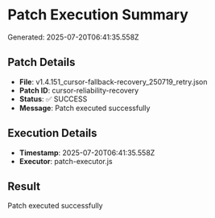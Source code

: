 # Patch Execution Summary
Generated: 2025-07-20T06:41:35.558Z

## Patch Details
- **File**: v1.4.151_cursor-fallback-recovery_250719_retry.json
- **Patch ID**: cursor-reliability-recovery
- **Status**: ✅ SUCCESS
- **Message**: Patch executed successfully

## Execution Details
- **Timestamp**: 2025-07-20T06:41:35.558Z
- **Executor**: patch-executor.js

## Result
Patch executed successfully
